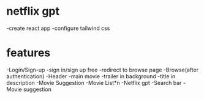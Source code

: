 # netflix gpt
-create react app
-configure tailwind css

# features
-Login/Sign-up
   -sign in/sign up free
   -redirect to browse page
-Browse(after authentication)
  -Header
  -main movie
      -trailer in background
      -title in description
      -Movie Suggestion
          -Movie List*n
  -Netflix gpt
    -Search bar
    -Movie suggestion
    